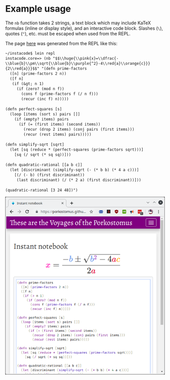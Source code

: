 # Example usage

The `nb` function takes 2 strings, a text block which may include KaTeX formulas (inline or display style), and an interactive code block. Slashes (`\`), quotes (`"`), etc. must be escaped when used from the REPL. 

The page [here](https://porkostomus.github.io/instacode/) was generated from the REPL like this:

```
~/instacode$ lein repl
instacode.core=> (nb "$$\\huge{\\pink{x}=\\dfrac{-\\blue{b}\\pm\\sqrt{\\blue{b}\\purple{^2}-4\\red{a}\\orange{c}}}{2\\red{a}}}$$" "(defn prime-factors
  ([n] (prime-factors 2 n))
  ([f n]
   (if (&gt; n 1)
     (if (zero? (mod n f))
       (cons f (prime-factors f (/ n f)))
       (recur (inc f) n)))))

(defn perfect-squares [s]
  (loop [items (sort s) pairs []]
    (if (empty? items) pairs
      (if (= (first items) (second items))
        (recur (drop 2 items) (conj pairs (first items)))
        (recur (rest items) pairs)))))

(defn simplify-sqrt [sqrt]
  (let [sq (reduce * (perfect-squares (prime-factors sqrt)))]
    [sq (/ sqrt (* sq sq))]))

(defn quadratic-rational [[a b c]]
  (let [discriminant (simplify-sqrt (- (* b b) (* 4 a c)))]
    [(/ (- b) (first discriminant))
     (last discriminant) (/ (* 2 a) (first discriminant))]))

(quadratic-rational [3 24 48])")
```
![Screenshot](Screenshot.png)
